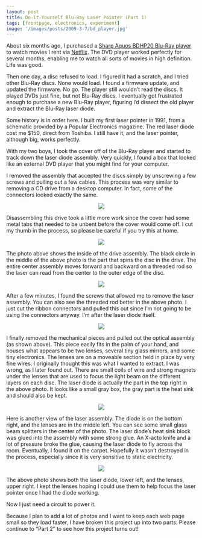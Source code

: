 ```yaml
---
layout: post
title: Do-It-Yourself Blu-Ray Laser Pointer (Part 1)
tags: [frontpage, electronics, experiment]
image: '/images/posts/2009-3-7/bd_player.jpg'
---
```


About six months ago, I purchased a [Sharp Aquos BDHP20 Blu-Ray player](https://www.amazon.com/Sharp-Aquos-BDHP20U-Blu-Ray-Player/dp/B000W8SSXQ) to watch movies I rent via [Netflix](http://www.netflix.com/).  The DVD player worked perfectly for several months, enabling me to watch all sorts of movies in high definition.  Life was good.

Then one day, a disc refused to load.  I figured it had a scratch, and I tried other Blu-Ray discs.  None would load.  I found a firmware update, and updated the firmware.  No go.  The player still wouldn’t read the discs.  It played DVDs just fine, but not Blu-Ray discs.  I eventually got frustrated enough to purchase a new Blu-Ray player, figuring I’d dissect the old player and extract the Blu-Ray laser diode.

Some history is in order here.  I built my first laser pointer in 1991, from a schematic provided by a Popular Electronics magazine.  The red laser diode cost me $150, direct from Toshiba.  I still have it, and the laser pointer, although big, works perfectly.

With my two boys, I took the cover off of the Blu-Ray player and started to track down the laser diode assembly.  Very quickly, I found a box that looked like an external DVD player that you might find for your computer.

I removed the assembly that accepted the discs simply by unscrewing a few screws and pulling out a few cables.  This process was very similar to removing a CD drive from a desktop computer.  In fact, some of the connectors looked exactly the same.
<p align="center">
  <img src="/images/posts/2009-3-7/drive.jpg">
</p>
Disassembling this drive took a little more work since the cover had some metal tabs that needed to be unbent before the cover would come off.  I cut my thumb in the process, so please be careful if you try this at home.
<p align="center">
  <img src="/images/posts/2009-3-7/case_off.jpg">
</p>
The photo above shows the inside of the drive assembly.  The black circle in the middle of the above photo is the part that spins the disc in the drive.  The entire center assembly moves forward and backward on a threaded rod so the laser can read from the center to the outer edge of the disc.
<p align="center">
  <img src="/images/posts/2009-3-7/sled.jpg">
</p>
After a few minutes, I found the screws that allowed me to remove the laser assembly.  You can also see the threaded rod better in the above photo.  I just cut the ribbon connectors and pulled this out since I’m not going to be using the connectors anyway.  I’m after the laser diode itself.
<p align="center">
  <img src="/images/posts/2009-3-7/ribbon.jpg">
</p>
I finally removed the mechanical pieces and pulled out the optical assembly (as shown above).  This piece easily fits in the palm of your hand, and houses what appears to be two lenses, several tiny glass mirrors, and some tiny electronics.  The lenses are on a moveable section held in place by very fine wires.  I originally thought this was what I wanted to extract.  I was wrong, as I later found out.  There are small coils of wire and strong magnets under the lenses that are used to focus the light beam on the different layers on each disc.  The laser diode is actually the part in the top right in the above photo.  It looks like a small gray box, the gray part is the heat sink and should also be kept.
<p align="center">
  <img src="/images/posts/2009-3-7/diode_block.jpg">
</p>
Here is another view of the laser assembly.  The diode is on the bottom right, and the lenses are in the middle left.  You can see some small glass beam splitters in the center of the photo.  The laser diode’s heat sink block was glued into the assembly with some strong glue.  An X-acto knife and a lot of pressure broke the glue, causing the laser diode to fly across the room.  Eventually, I found it on the carpet.  Hopefully it wasn’t destroyed in the process, especially since it is very sensitive to static electricity.
<p align="center">
  <img src="/images/posts/2009-3-7/diode.jpg">
</p>
The above photo shows both the laser diode, lower left, and the lenses, upper right.  I kept the lenses hoping I could use them to help focus the laser pointer once I had the diode working.

Now I just need a circuit to power it.

Because I plan to add a lot of photos and I want to keep each web page small so they load faster, I have broken this project up into two parts.  Please continue to “Part 2” to see how this project turns out!
